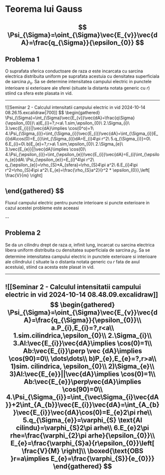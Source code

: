 
# Teorema lui Gauss

$$
\Psi_{\Sigma}=\oint_{\Sigma}\vec{E_{v}}\vec{dA}=\frac{q_{\Sigma}}{\epsilon_{0}}
$$
---
## Problema 1

O suprafata sferica conductoare de raza $a$ este incarcata cu sarcina electrica distribuita uniform pe suprafata acestuia cu densitatea superficiala de sarcina $\rho_{s}$. Sa se determine intensitatea campului electric in punctele interioare si exterioare ale sferei (situate la distanta notata generic cu $r$) stiind ca sfera este plasata in vid.

---

![[Seminar 2 - Calculul intensitatii campului electric in vid 2024-10-14 08.26.15.excalidraw|700]]
 $$
\begin{gathered}
\Psi_{\Sigma}=\int_{\Sigma}\vec{E_{v}}\vec{dA}=\frac{q\Sigma}{\epsilon_{0}}\\
a)E_{i}=?,r<a\\
1.sim,\epsilon_{0}\\
2.\Sigma_{i}\\
3.\vec{E_{i}}||\vec{dA}\implies \cos(0^o)=1\\
4.\Psi_{\Sigma_{i}}=\int_{\Sigma_{i}}\vec{E_{i}}\vec{dA}=\int_{\Sigma_{i}}E_{i}dA\cos(0)=E_{i}\int_{\Sigma_{i}}dA=E_{i}4\pi r^2\\
5.q_{\Sigma_{i}}=0\\
6.E_{i}=0\\
b)E_{e}=?,r>a\\
1.sim,\epsilon_{0}\\
2.\Sigma_{e}\\
3.\vec{E_{e}}||\vec{dA}\implies \cos(0)\\
4.\Psi_{\epsilon_{i}}=\int_{\epsilon_{e}}\vec{E_{i}}\vec{dA}=E_{i}\int_{\epsilon_{e}}dA\\
\Psi_{\epsilon_{e}}=E_{i}*4\pi r^2\\
q_{\epsilon_{e}}=\rho_{S}*A_{sfera}=\rho_{S}4\pi a^2\\
6.E_{i}4\pi r^2=\rho_{S}4\pi a^2\\
E_{e}=\frac{\rho_{S}a^2}{r^2 * \epsilon_{0}},\left[ \frac{V}{m} \right]

\end{gathered}
$$
---
Fluxul campului electric pentru puncte interioare si puncte exterioare in cazul acestei probleme este aceeasi

--
## Problema 2 

Se da un cilindru drept de raza $a$, infinit lung, incarcat cu sarcina electrica libera uniform distribuita cu densitatea superficiala de sarcina $\rho_{S}$. Sa se determine intensitatea campului electric in punctele exterioare si interioare ale cilindrului ( situate la o distanta notata generic cu $r$ fata de axul acestuia), stiind ca acesta este plasat in vid.

---

![[Seminar 2 - Calculul intensitatii campului electric in vid 2024-10-14 08.48.09.excalidraw]]
$$
\begin{gathered}
\Psi_{\Sigma}=\oint_{\Sigma}\vec{E_{v}}\vec{dA}=\frac{q_{\Sigma}}{\epsilon_{0}}\\
a.P_{i},E_{i}=?,r<a\\
1.sim.cilindrica,\epsilon_{0}\\
2.\Sigma_{i}\\
3.Al:\vec{E_{i}}\vec{dA}\implies \cos(0)=1\\
Ab:\vec{E_{i}}\perp \vec {dA}\implies \cos(90)=0\\
\dots\dots\\
b)P_{e},E_{e}=?,r>a\\
1)sim. cilindrica, \epsilon_{0}\\
2)\Sigma_{e}\\
3)Al:\vec{E_{e}}||\vec{dA}\implies \cos(0)=1\\
Ab:\vec{E_{e}}\perp\vec{dA}\implies \cos(90)=0\\
4.\Psi_{\Sigma_{i}}=\int_{\vec\Sigma_{i}\vec{dA}}+2\int_{A_{b}}\vec{E_{i}}\vec{dA}=\int_{A_{b}}\vec{E_{i}}\vec{dA}\cos(0)=E_{e}2\pi rhe\\
5.q_{\Sigma_{e}}=\varphi_{S} \text{Al cilindu}=\varphi_{S}2\pi arhe\\
6.E_{e}2\pi rhe=\frac{\varphi_{2}\pi arhe}{\epsilon_{0}}\\
E_{e}=\frac{\varphi_{S}a}{r\epsilon_{0}}\left[ \frac{V}{M} \right]\\
\boxed{\text{OBS }r=a\implies E_{e}=\frac{\varphi_{S}}{e_{0}}}
\end{gathered}
$$
---